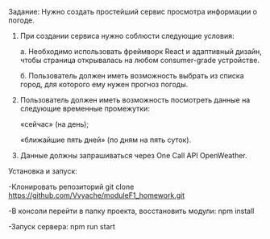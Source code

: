 Задание:
Нужно создать простейший сервис просмотра информации о погоде. 
1. При создании сервиса нужно соблюсти следующие условия:
 
    а. Необходимо использовать фреймворк React и адаптивный дизайн, чтобы страница открывалась на любом consumer-grade устройстве.
  
    б. Пользователь должен иметь возможность выбрать из списка город, для которого ему нужен прогноз погоды.

2. Пользователь должен иметь возможность посмотреть данные на следующие временные промежутки:
 
    «сейчас» (на день);
   
    «ближайшие пять дней» (по дням на пять суток).

3. Данные должны запрашиваться через One Call API OpenWeather.

Установка и запуск:

  -Клонировать репозиторий git clone https://github.com/Vvyache/moduleF1_homework.git

  -В консоли перейти в папку проекта, восстановить модули: npm install

  -Запуск сервера: npm run start


